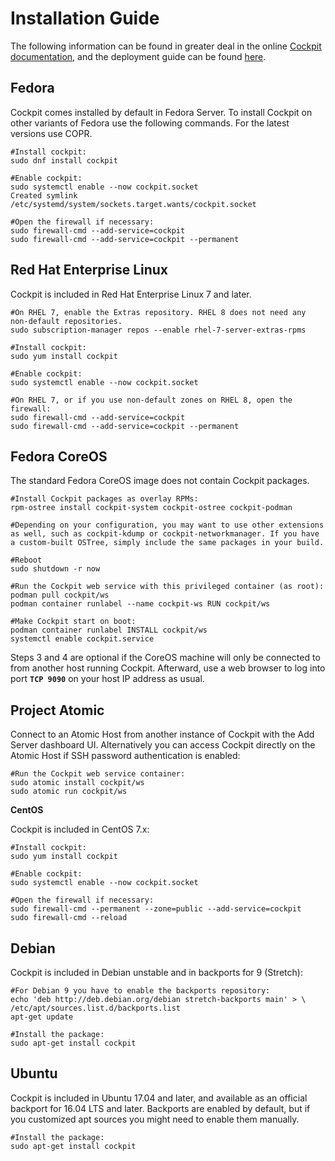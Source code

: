 # Installation Guide

The following information can be found in greater deal in the online [Cockpit documentation](https://cockpit-project.org/running.html#fedora), and the deployment guide can be found [here](https://cockpit-project.org/guide/latest/).

## **Fedora**

Cockpit comes installed by default in Fedora Server. To install Cockpit on other variants of Fedora use the following commands. For the latest versions use COPR.

```
#Install cockpit:
sudo dnf install cockpit

#Enable cockpit:
sudo systemctl enable --now cockpit.socket
Created symlink /etc/systemd/system/sockets.target.wants/cockpit.socket

#Open the firewall if necessary:
sudo firewall-cmd --add-service=cockpit
sudo firewall-cmd --add-service=cockpit --permanent
```



## R**ed Hat Enterprise Linux**

Cockpit is included in Red Hat Enterprise Linux 7 and later.

```
#On RHEL 7, enable the Extras repository. RHEL 8 does not need any non-default repositories.
sudo subscription-manager repos --enable rhel-7-server-extras-rpms

#Install cockpit:
sudo yum install cockpit

#Enable cockpit:
sudo systemctl enable --now cockpit.socket

#On RHEL 7, or if you use non-default zones on RHEL 8, open the firewall:
sudo firewall-cmd --add-service=cockpit
sudo firewall-cmd --add-service=cockpit --permanent
```



## **Fedora CoreOS**

The standard Fedora CoreOS image does not contain Cockpit packages.

```
#Install Cockpit packages as overlay RPMs:
rpm-ostree install cockpit-system cockpit-ostree cockpit-podman

#Depending on your configuration, you may want to use other extensions as well, such as cockpit-kdump or cockpit-networkmanager. If you have a custom-built OSTree, simply include the same packages in your build.

#Reboot
sudo shutdown -r now

#Run the Cockpit web service with this privileged container (as root):
podman pull cockpit/ws
podman container runlabel --name cockpit-ws RUN cockpit/ws

#Make Cockpit start on boot:
podman container runlabel INSTALL cockpit/ws
systemctl enable cockpit.service
```

Steps 3 and 4 are optional if the CoreOS machine will only be connected to from another host running Cockpit. Afterward, use a web browser to log into port **`TCP 9090`** on your host IP address as usual.



## **Project Atomic**

Connect to an Atomic Host from another instance of Cockpit with the Add Server dashboard UI. Alternatively you can access Cockpit directly on the Atomic Host if SSH password authentication is enabled:

```
#Run the Cockpit web service container:
sudo atomic install cockpit/ws
sudo atomic run cockpit/ws
```



**CentOS**

Cockpit is included in CentOS 7.x:

```
#Install cockpit:
sudo yum install cockpit

#Enable cockpit:
sudo systemctl enable --now cockpit.socket

#Open the firewall if necessary:
sudo firewall-cmd --permanent --zone=public --add-service=cockpit
sudo firewall-cmd --reload
```



## **Debian**

Cockpit is included in Debian unstable and in backports for 9 (Stretch):

```
#For Debian 9 you have to enable the backports repository:
echo 'deb http://deb.debian.org/debian stretch-backports main' > \ /etc/apt/sources.list.d/backports.list
apt-get update

#Install the package:
sudo apt-get install cockpit
```



## **Ubuntu**

Cockpit is included in Ubuntu 17.04 and later, and available as an official backport for 16.04 LTS and later. Backports are enabled by default, but if you customized apt sources you might need to enable them manually.

```
#Install the package:
sudo apt-get install cockpit
```
